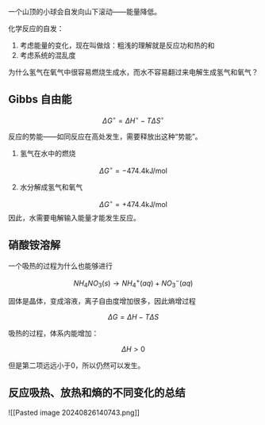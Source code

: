 

一个山顶的小球会自发向山下滚动——能量降低。

化学反应的自发：

1. 考虑能量的变化，现在叫做焓：粗浅的理解就是反应功和热的和
2. 考虑系统的混乱度

 为什么氢气在氧气中很容易燃烧生成水，而水不容易翻过来电解生成氢气和氧气？

## Gibbs 自由能

$$
\Delta G^{\circ} = \Delta H^{\circ} - T \Delta S^{\circ}
$$

反应的势能——如同反应在高处发生，需要释放出这种“势能”。

1. 氢气在水中的燃烧

$$
\Delta G^{\circ} = -474.4 \text{kJ/mol}
$$

2. 水分解成氢气和氧气

$$
\Delta G^{\circ} = +474.4 \text{kJ/mol}
$$ 因此，水需要电解输入能量才能发生反应。

## 硝酸铵溶解

一个吸热的过程为什么也能够进行

$$
NH_4NO_3(s) \rightarrow NH_4^{+}(aq) + NO_3^{-}(aq)
$$

固体是晶体，变成溶液，离子自由度增加很多，因此熵增过程

$$
\Delta G = \Delta H - T\Delta S
$$

吸热的过程，体系内能增加：

$$
\Delta H > 0
$$

  但是第二项远远小于0，所以仍然可以发生。

## 反应吸热、放热和熵的不同变化的总结

![[Pasted image 20240826140743.png]]